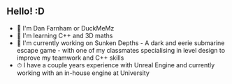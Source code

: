 ## Hello! :D
- 👋 I'm Dan Farnham or DuckMeMz <br>
- 🔭 I'm learning C++ and 3D maths <br>
- 🌱 I'm currently working on Sunken Depths - A dark and eerie submarine escape game - with one of my classmates specialising in level design to improve my teamwork and C++ skills <br>
- ⏱ I have a couple years experience with Unreal Engine and currently working with an in-house engine at University
